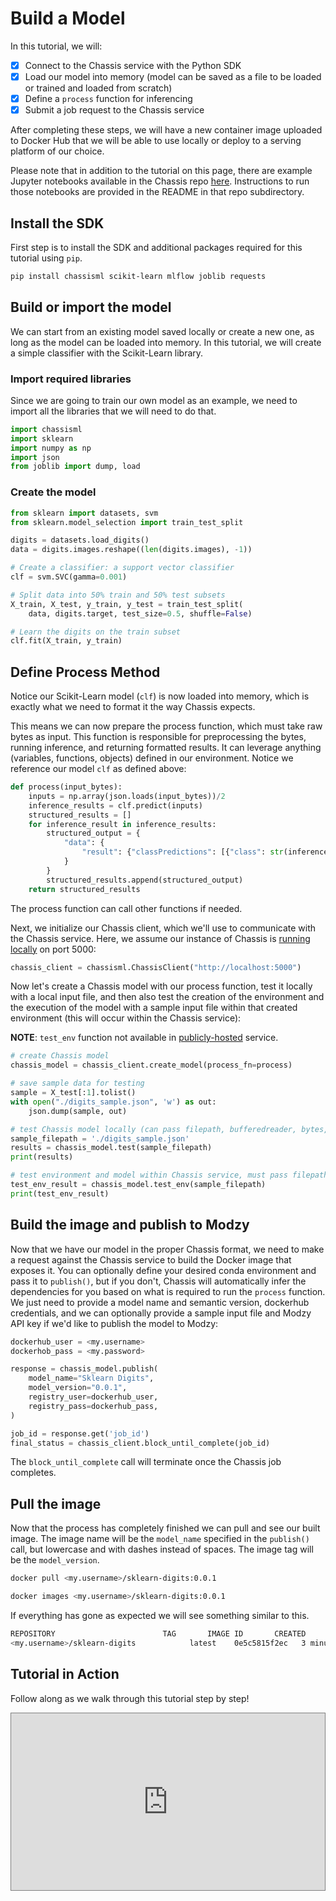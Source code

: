 # Build a Model

<!-- TODO: add link to google colab notebook -->

In this tutorial, we will:

- [X] Connect to the Chassis service with the Python SDK
- [X] Load our model into memory (model can be saved as a file to be loaded or trained and loaded from scratch)
- [X] Define a `process` function for inferencing
- [X] Submit a job request to the Chassis service

After completing these steps, we will have a new container image uploaded to Docker Hub that we will be able to use locally or deploy to a serving platform of our choice.

Please note that in addition to the tutorial on this page, there are example Jupyter notebooks available in the Chassis repo [here](https://github.com/modzy/chassis/tree/main/chassisml-sdk/examples). Instructions to run those notebooks are provided in the README in that repo subdirectory.

## Install the SDK

First step is to install the SDK and additional packages required for this tutorial using `pip`.

```bash
pip install chassisml scikit-learn mlflow joblib requests
```

## Build or import the model

We can start from an existing model saved locally or create a new one, as long as the model can be loaded into memory. In this tutorial, we will create a simple classifier with the Scikit-Learn library. 

### Import required libraries

Since we are going to train our own model as an example, we need to import all the libraries that we will need to do that.

```python
import chassisml
import sklearn
import numpy as np
import json
from joblib import dump, load
```

### Create the model

```python
from sklearn import datasets, svm
from sklearn.model_selection import train_test_split

digits = datasets.load_digits()
data = digits.images.reshape((len(digits.images), -1))

# Create a classifier: a support vector classifier
clf = svm.SVC(gamma=0.001)

# Split data into 50% train and 50% test subsets
X_train, X_test, y_train, y_test = train_test_split(
    data, digits.target, test_size=0.5, shuffle=False)

# Learn the digits on the train subset
clf.fit(X_train, y_train)
```

## Define Process Method

Notice our Scikit-Learn model (`clf`) is now loaded into memory, which is exactly what we need to format it the way Chassis expects.

This means we can now prepare the process function, which must take raw bytes as input. This function is responsible for preprocessing the bytes, running inference, and returning formatted results. It can leverage anything (variables, functions, objects) defined in our environment. Notice we reference our model `clf` as defined above:

```python
def process(input_bytes):
    inputs = np.array(json.loads(input_bytes))/2
    inference_results = clf.predict(inputs)
    structured_results = []
    for inference_result in inference_results:
        structured_output = {
            "data": {
                "result": {"classPredictions": [{"class": str(inference_result), "score": str(1)}]}
            }
        }
        structured_results.append(structured_output)
    return structured_results
```

The process function can call other functions if needed. 

Next, we initialize our Chassis client, which we'll use to communicate with the Chassis service. Here, we assume our instance of Chassis is [running locally](../tutorials/deploy-manual.md) on port 5000:

```python
chassis_client = chassisml.ChassisClient("http://localhost:5000")
```

Now let's create a Chassis model with our process function, test it locally with a local input file, and then also test the creation of the environment and the execution of the model with a sample input file within that created environment (this will occur within the Chassis service):

**NOTE**: `test_env` function not available in [publicly-hosted](../getting-started/index.md) service.

```python
# create Chassis model
chassis_model = chassis_client.create_model(process_fn=process)

# save sample data for testing
sample = X_test[:1].tolist()
with open("./digits_sample.json", 'w') as out:
    json.dump(sample, out)

# test Chassis model locally (can pass filepath, bufferedreader, bytes, or text here):
sample_filepath = './digits_sample.json'
results = chassis_model.test(sample_filepath)
print(results)

# test environment and model within Chassis service, must pass filepath here:
test_env_result = chassis_model.test_env(sample_filepath)
print(test_env_result)
```

## Build the image and publish to Modzy

Now that we have our model in the proper Chassis format, we need to make a request against the Chassis service to build the Docker image that exposes it. You can optionally define your desired conda environment and pass it to `publish()`, but if you don't, Chassis will automatically infer the dependencies for you based on what is required to run the `process` function. We just need to provide a model name and semantic version, dockerhub credentials, and we can optionally provide a sample input file and Modzy API key if we'd like to publish the model to Modzy:

```python
dockerhub_user = <my.username>
dockerhob_pass = <my.password>

response = chassis_model.publish(
    model_name="Sklearn Digits",
    model_version="0.0.1",
    registry_user=dockerhub_user,
    registry_pass=dockerhub_pass,
)

job_id = response.get('job_id')
final_status = chassis_client.block_until_complete(job_id)
```

The `block_until_complete` call will terminate once the Chassis job completes.

## Pull the image

Now that the process has completely finished we can pull and see our built image. The image name will be the `model_name` specified in the `publish()` call, but lowercase and with dashes instead of spaces. The image tag will be the `model_version`.

```bash
docker pull <my.username>/sklearn-digits:0.0.1
```

```bash
docker images <my.username>/sklearn-digits:0.0.1
```

If everything has gone as expected we will see something similar to this.

```bash
REPOSITORY                        TAG       IMAGE ID       CREATED         SIZE
<my.username>/sklearn-digits            latest    0e5c5815f2ec   3 minutes ago   2.19GB
```

## Tutorial in Action

Follow along as we walk through this tutorial step by step!

<style>
.video-wrapper {
  position: relative;
  display: block;
  height: 0;
  padding: 0;
  overflow: hidden;
  padding-bottom: 56.25%;
  border: 1px solid gray;
}
.video-wrapper > iframe {
  position: absolute;
  top: 0;
  bottom: 0;
  left: 0;
  width: 100%;
  height: 100%;
  border: 0;
}
</style>

<div class="video-wrapper">
  <iframe width="1280" height="720" src="https://youtube.com/embed/uIsxJfisDIU" title="YouTube video player" frameborder="0" allow="accelerometer; autoplay; clipboard-write; encrypted-media; gyroscope; picture-in-picture" allowfullscreen></iframe>
</div>
